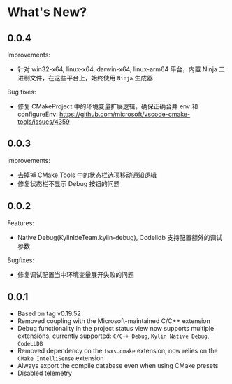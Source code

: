 # What's New?

## 0.0.4

Improvements:

- 针对 win32-x64, linux-x64, darwin-x64, linux-arm64 平台，内置 Ninja 二进制文件，在这些平台上，始终使用 `Ninja` 生成器

Bug fixes:

- 修复 CMakeProject 中的环境变量扩展逻辑，确保正确合并 env 和 configureEnv: https://github.com/microsoft/vscode-cmake-tools/issues/4359

## 0.0.3

Improvements:

- 去掉掉 CMake Tools 中的状态栏选项移动通知逻辑
- 修复状态栏不显示 Debug 按钮的问题


## 0.0.2

Features:

- Native Debug(KylinIdeTeam.kylin-debug), Codelldb 支持配置额外的调试参数

Bugfixes:

- 修复调试配置当中环境变量展开失败的问题


## 0.0.1

- Based on tag v0.19.52
- Removed coupling with the Microsoft-maintained C/C++ extension
- Debug functionality in the project status view now supports multiple extensions, currently supported: `C/C++ Debug`, `Kylin Native Debug`, `CodeLLDB`
- Removed dependency on the `twxs.cmake` extension, now relies on the `CMake IntelliSense` extension
- Always export the compile database even when using CMake presets
- Disabled telemetry
